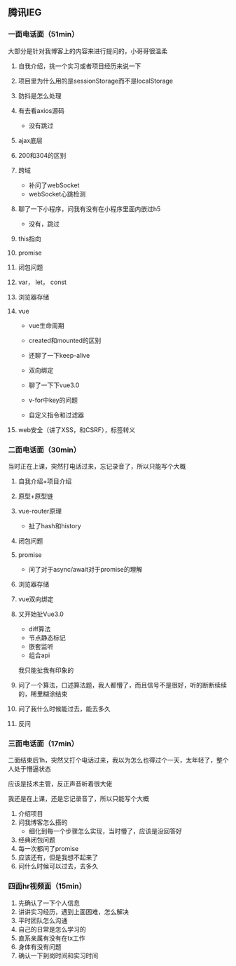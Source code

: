 ## 腾讯IEG

### 一面电话面（51min）

大部分是针对我博客上的内容来进行提问的，小哥哥很温柔

1. 自我介绍，挑一个实习或者项目经历来说一下

2. 项目里为什么用的是sessionStorage而不是localStorage

3. 防抖是怎么处理

4. 有去看axios源码

   - 没有跳过

5. ajax底层

6. 200和304的区别

7. 跨域

   - 补问了webSocket
   - webSocket心跳检测

8. 聊了一下小程序，问我有没有在小程序里面内嵌过h5

   - 没有，跳过

9. this指向

10. promise

11. 闭包问题

12. var， let， const

13. 浏览器存储

14. vue

    - vue生命周期

    - created和mounted的区别

    - 还聊了一下keep-alive
    - 双向绑定
    - 聊了一下下vue3.0
    - v-for中key的问题
    - 自定义指令和过滤器

15. web安全（讲了XSS，和CSRF），标签转义

### 二面电话面（30min）

当时正在上课，突然打电话过来，忘记录音了，所以只能写个大概

1. 自我介绍+项目介绍

2. 原型+原型链

3. vue-router原理

   - 扯了hash和history

4. 闭包问题

5. promise

   - 问了对于async/await对于promise的理解

6. 浏览器存储

7. vue双向绑定

8. 又开始扯Vue3.0

   - diff算法
   - 节点静态标记
   - 嵌套监听
   - 组合api

   我只能扯我有印象的

9. 问了一个算法，口述算法题，我人都懵了，而且信号不是很好，听的断断续续的，稀里糊涂结束

10. 问了我什么时候能过去，能去多久

11. 反问

### 三面电话面（17min）

二面结束后1h，突然又打个电话过来，我以为怎么也得过个一天，太年轻了，整个人处于懵逼状态

应该是技术主管，反正声音听着很大佬

我还是在上课，还是忘记录音了，所以只能写个大概

1. 介绍项目
2. 问我博客怎么搭的
   - 细化到每一个步骤怎么实现，当时懵了，应该是没回答好
3. 经典闭包问题
4. 每一次都问了promise
5. 应该还有，但是我想不起来了
6. 问什么时候可以过去，去多久

### 四面hr视频面（15min）

1. 先确认了一下个人信息
2. 讲讲实习经历，遇到上面困难，怎么解决
3. 平时团队怎么沟通
4. 自己的日常是怎么学习的
5. 直系亲属有没有在tx工作
6. 身体有没有问题
7. 确认一下到岗时间和实习时间